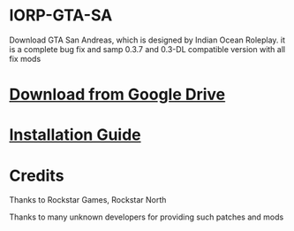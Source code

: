 # IORP-GTA-SA
Download GTA San Andreas, which is designed by Indian Ocean Roleplay. it is a complete bug fix and samp 0.3.7 and 0.3-DL compatible version with all fix mods

# <a href="https://drive.google.com/drive/folders/1OmawJcu_oWL87vl3rlCm4spxBhnaXI1n?usp=sharing">Download from Google Drive</a>
# <a href="https://forum.iorp.in/topic/3/download-gta-sa-and-samp-indian-ocean-roleplay">Installation Guide</a>

# Credits
Thanks to Rockstar Games, Rockstar North

Thanks to many unknown developers for providing such patches and mods
